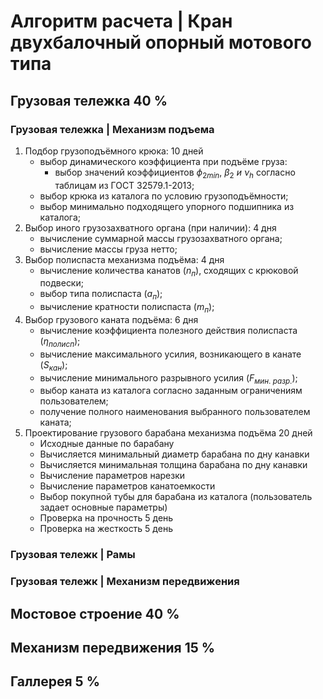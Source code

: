 # Алгоритм расчета | Кран двухбалочный опорный мотового типа

## Грузовая тележка 40 %

### Грузовая тележка | Механизм подъема

1. Подбор грузоподъёмного крюка:    10 дней
    * выбор динамического коэффициента при подъёме груза:
        * выбор значений коэффициентов $\phi_{2min},\ \beta_2\ и\ \nu_h$ согласно таблицам из ГОСТ 32579.1-2013;
    * выбор крюка из каталога по условию грузоподъёмности;
    * выбор минимально подходящего упорного подшипника из каталога;
2. Выбор иного грузозахватного органа (при наличии):    4 дня
    * вычисление суммарной массы грузозахватного органа;
    * вычисление массы груза нетто;
3. Выбор полиспаста механизма подъёма:       4 дня
    * вычисление количества канатов ($n_п$), сходящих с крюковой подвески;
    * выбор типа полиспаста ($a_п$);
    * вычисление кратности полиспаста ($m_п$);
4. Выбор грузового каната подъёма:            6 дня
    * вычисление коэффициента полезного действия полиспаста ($\eta_{полисп}$);
    * вычисление максимального усилия, возникающего в канате ($S_{кан}$);
    * вычисление минимального разрывного усилия ($F_{мин.\ разр.}$);
    * выбор каната из каталога согласно заданным ограничениям пользователем;
    * получение полного наименования выбранного пользователем каната;
5. Проектирование грузового барабана механизма подъёма    20 дней
    * Исходные данные по барабану
    * Вычисляется минимальный диаметр барабана по дну канавки
    * Вычисляется минимальная толщина барабана по дну канавки
    * Вычисление параметров нарезки
    * Вычисление параметров канатоемкости
    * Выбор покупной тубы для барабана из каталога (пользователь задает основные параметры)
    * Проверка на прочность   5 день
    * Проверка на жесткость   5 день

### Грузовая тележк | Рамы

### Грузовая тележк | Механизм передвижения

## Мостовое строение 40 %

## Механизм передвижения 15 %

## Галлерея 5 %

